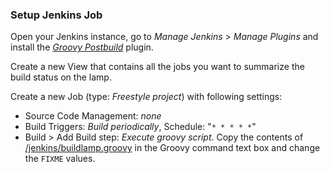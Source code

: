 ### Setup Jenkins Job

Open your Jenkins instance, go to _Manage Jenkins_ > _Manage Plugins_ and install the [_Groovy Postbuild_](https://wiki.jenkins-ci.org/display/JENKINS/Groovy+Postbuild+Plugin) plugin.

Create a new View that contains all the jobs you want to summarize the build status on the lamp.

Create a new Job (type: _Freestyle project_) with following settings:
* Source Code Management: _none_
* Build Triggers: _Build periodically_, Schedule: "`* * * * *`"
* Build > Add Build step: _Execute groovy script_. Copy the contents of [/jenkins/buildlamp.groovy](/robbi5/buildlamp/blob/master/jenkins/buildlamp.groovy) in the Groovy command text box and change the `FIXME` values.
